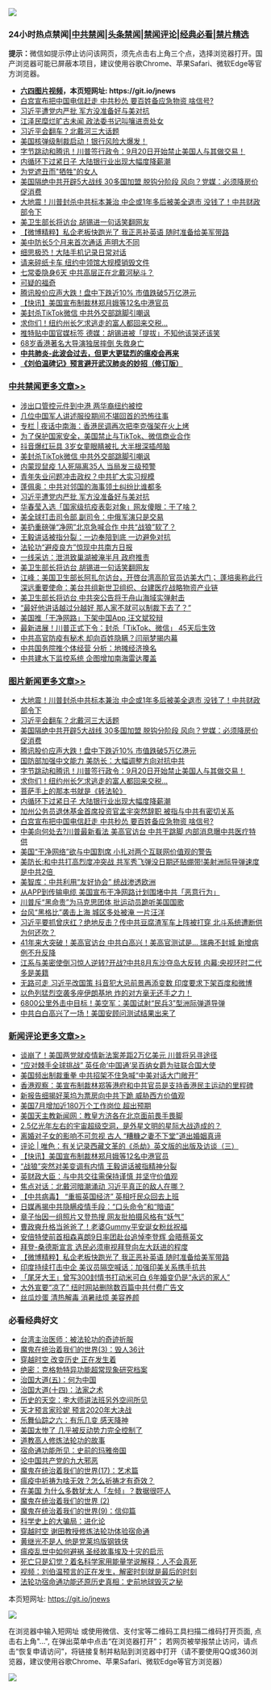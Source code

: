 ![](https://raw.githubusercontent.com/fqnews/bnews/master/64photo/fqnews-qr.jpg)

<div id="tt">
<h3>24小时热点禁闻|<a href="#%E4%B8%AD%E5%85%B1%E7%A6%81%E9%97%BB%E6%9B%B4%E5%A4%9A%E6%96%87%E7%AB%A0">中共禁闻</a>|<a href="#%E5%9B%BE%E7%89%87%E6%96%B0%E9%97%BB%E6%9B%B4%E5%A4%9A%E6%96%87%E7%AB%A0">头条禁闻</a>|<a href="#%E6%96%B0%E9%97%BB%E8%AF%84%E8%AE%BA%E6%9B%B4%E5%A4%9A%E6%96%87%E7%AB%A0">禁闻评论|<a href="#%E5%BF%85%E7%9C%8B%E7%BB%8F%E5%85%B8%E5%A5%BD%E6%96%87">经典必看|<a href="/video.md#%E7%A6%81%E7%89%87%E7%B2%BE%E9%80%89">禁片精选</a></h3>
<div><b>提示：</b>微信如提示停止访问该网页，须先点击右上角三个点，选择浏览器打开。国产浏览器可能已屏蔽本项目，建议使用谷歌Chrome、苹果Safari、微软Edge等官方浏览器。</div>
<ul>
<li><b><a href="http://d1.bdrive.tk/64.mp4" target="_blank">六四图片视频</a>，本页短网址: https://git.io/jnews</b></li>
<li><a href="/topimagenews/20200807/1375873.md">白宫宣布把中国电信赶走 中共秒怂 要百姓备应急物资 啥信号?</a></li>
<li><a href="/cbnews/20200807/1376096.md">习近平遭党内严批 军方没准备好与美对抗</a></li>
<li><a href="/cnnews/20200807/1375938.md">江泽民糜烂旷古未闻 政法委书记叫嚷进贡处女</a></li>
<li><a href="/topimagenews/20200807/1376226.md">习近平会翻车？北戴河三大话题</a></li>
<li><a href="/cnnews/20200807/1375942.md">美国核弹级制裁启动！银行风险大爆发！</a></li>
<li><a href="/topimagenews/20200807/1375982.md">字节跳动和腾讯！川普签行政令：9月20日开始禁止美国人与其做交易！</a></li>
<li><a href="/topimagenews/20200807/1375875.md">内循环下过紧日子 大陆银行业出现大幅度降薪潮</a></li>
<li><a href="/cnnews/20200807/1375892.md">为党遮丑而"牺牲"的女人</a></li>
<li><a href="/topimagenews/20200807/1376194.md">美国隔绝中共开辟5大战线 30多国加盟 脱钩分阶段 风向？党媒：必须降房价促消费</a></li>
<li><a href="/topimagenews/20200807/1376320.md">大地震！川普封杀中共标本兼治 中企或1年多后被美全退市 没钱了！中共财政部令下</a></li>
<li><a href="/cbnews/20200807/1376089.md">美卫生部长将访台 胡锡进一句话笑翻网友</a></li>
<li><a href="/comments/20200807/1376201.md">【微博精粹】私企老板快跑光了 我正恶补英语 随时准备给美军带路 </a></li>
<li><a href="/cbnews/20200807/1375993.md">美中防长5个月来首次通话 声明大不同</a></li>
<li><a href="/cbnews/20200807/1375983.md">细思极恐！大陆手机记录日常对话</a></li>
<li><a href="/cbnews/20200807/1375925.md">请来碎纸卡车 纽约中领馆大规模销毁文件</a></li>
<li><a href="/cbnews/20200807/1375991.md">七常委隐身6天 中共高层正在北戴河秘斗？</a></li>
<li><a href="/ssgc/20200807/1376153.md">可疑的福奇</a></li>
<li><a href="/topimagenews/20200807/1376088.md">腾讯股价应声大跌！盘中下跌近10% 市值跌破5万亿港元</a></li>
<li><a href="/comments/20200807/1376326.md">【快讯】美国宣布制裁林郑月娥等12名中港官员</a></li>
<li><a href="/cbnews/20200807/1376197.md">美封杀TikTok微信 中共外交部跳脚引嘲讽</a></li>
<li><a href="/topimagenews/20200807/1375920.md">求你们！纽约州长乞求逃走的富人都回来交税…</a></li>
<li><a href="/cnnews/20200807/1376162.md">推特贴中国官媒标签 德媒：胡锡进被「提拔」不知他该哭还该笑 </a></li>
<li><a href="/yule/20200807/1375947.md">68岁香港著名大导演独居摔倒 失救身亡</a></li>
<li><b><a href="/comments/20200211/1275071.md" target="_blank">中共肺炎-此波会过去，但更大更猛烈的瘟疫会再来</a></b></li>
<li><b><a href="/comments/20200207/1272816.md" target="_blank">《刘伯温碑记》预言避开武汉肺炎的妙招（修订版）</a></b></li>
</ul>
</div>

<div class="catlist">
<h3><a href="/cbnews/" target="_blank">中共禁闻</a><span><a href="/cbnews/" target="_blank" rel="nofollow">更多文章>></a></span></h3>
<ul>
<li><a href="/cbnews/20200808/1376445.md" target="_blank">涉出口管控元件到中港 两华裔纽约被控</a></li>
<li><a href="/cbnews/20200808/1376442.md" target="_blank">几位中国军人讲述服役期间不堪回首的恐怖往事</a></li>
<li><a href="/cbnews/20200808/1376424.md" target="_blank">专栏 | 夜话中南海：香港民调再次把李克强架在火上烤</a></li>
<li><a href="/cbnews/20200807/1376221.md" target="_blank">为了保护国家安全，美国禁止与TikTok、微信商业合作</a></li>
<li><a href="/cbnews/20200807/1376198.md" target="_blank">抖音爆红玩具 3岁女童眼睛被扎 大半根深插颅脑</a></li>
<li><a href="/cbnews/20200807/1376197.md" target="_blank">美封杀TikTok微信 中共外交部跳脚引嘲讽</a></li>
<li><a href="/cbnews/20200807/1376166.md" target="_blank">内蒙现鼠疫 1人死隔离35人 当局发三级预警</a></li>
<li><a href="/cbnews/20200807/1376154.md" target="_blank">青年失业问题冲击政权？中共扩大实习规模</a></li>
<li><a href="/cbnews/20200807/1376097.md" target="_blank">蓬佩奥：中共对邻国的海事领土纠纷比谁都多</a></li>
<li><a href="/cbnews/20200807/1376096.md" target="_blank">习近平遭党内严批 军方没准备好与美对抗</a></li>
<li><a href="/cbnews/20200807/1376095.md" target="_blank">华春莹入选「国家级抗疫表彰对象」网友傻眼：干了啥？</a></li>
<li><a href="/cbnews/20200807/1376094.md" target="_blank">美全球打击司令部 副司令：中俄军演只是交易</a></li>
<li><a href="/cbnews/20200807/1376093.md" target="_blank">美扔重磅弹“净网”北京急喊合作 中共“战狼”软了？</a></li>
<li><a href="/cbnews/20200807/1376092.md" target="_blank">王毅讲话被指分裂：一边奉陪到底 一边避免对抗</a></li>
<li><a href="/cbnews/20200807/1376091.md" target="_blank">法轮功“避疫良方”惊现中共南方日报</a></li>
<li><a href="/cbnews/20200807/1376090.md" target="_blank">一线采访：泄洪致巢湖被淹半月 政府推责</a></li>
<li><a href="/cbnews/20200807/1376089.md" target="_blank">美卫生部长将访台 胡锡进一句话笑翻网友</a></li>
<li><a href="/cbnews/20200807/1376062.md" target="_blank">江峰：美国卫生部长阿扎尔访台，开啓台湾高阶官员访美大门； 蓬培奥称此行深远重要使命：美台共组新世卫组织、台建医疗战略物资产业链</a></li>
<li><a href="/cbnews/20200807/1376036.md" target="_blank">美卫生部长将访台 中共突公告将于舟山海域实弹射击</a></li>
<li><a href="/cbnews/20200807/1376035.md" target="_blank">“最好他讲话越过分越好 那人家不就可以制裁下去了？”</a></li>
<li><a href="/cbnews/20200807/1376034.md" target="_blank">美国推「干净网路」下架中国App 汪文斌狡辩</a></li>
<li><a href="/cbnews/20200807/1376033.md" target="_blank">最新进展！川普正式下令：封杀「TikTok、微信」 45天后生效</a></li>
<li><a href="/cbnews/20200807/1376032.md" target="_blank">中共高官防疫有秘术 却向百姓隐瞒？闫丽梦揭内幕</a></li>
<li><a href="/cbnews/20200807/1375996.md" target="_blank">中共国务院推个体经营 分析：地摊经济换名</a></li>
<li><a href="/cbnews/20200807/1375995.md" target="_blank">中共建水下监控系统 企图增加南海雷达覆盖</a></li>

</ul>
</div>
<div class="catlist">
<h3><a href="/topimagenews/" target="_blank">图片新闻</a><span><a href="/topimagenews/" target="_blank" rel="nofollow">更多文章>></a></span></h3>
<ul>
<li><a href="/topimagenews/20200807/1376320.md" target="_blank">大地震！川普封杀中共标本兼治 中企或1年多后被美全退市 没钱了！中共财政部令下</a></li>
<li><a href="/topimagenews/20200807/1376226.md" target="_blank">习近平会翻车？北戴河三大话题</a></li>
<li><a href="/topimagenews/20200807/1376194.md" target="_blank">美国隔绝中共开辟5大战线 30多国加盟 脱钩分阶段 风向？党媒：必须降房价促消费</a></li>
<li><a href="/topimagenews/20200807/1376088.md" target="_blank">腾讯股价应声大跌！盘中下跌近10% 市值跌破5万亿港元</a></li>
<li><a href="/topimagenews/20200807/1376087.md" target="_blank">国防部加强中文能力 美防长：大幅调整方向对抗中共</a></li>
<li><a href="/topimagenews/20200807/1375982.md" target="_blank">字节跳动和腾讯！川普签行政令：9月20日开始禁止美国人与其做交易！</a></li>
<li><a href="/topimagenews/20200807/1375920.md" target="_blank">求你们！纽约州长乞求逃走的富人都回来交税…</a></li>
<li><a href="/comments/20200807/1375707.md" target="_blank">菩萨手上的那本书就是《转法轮》</a></li>
<li><a href="/topimagenews/20200807/1375875.md" target="_blank">内循环下过紧日子 大陆银行业出现大幅度降薪潮</a></li>
<li><a href="/topimagenews/20200807/1375874.md" target="_blank">加州公务员退休基金首席投资官孟宇突然辞职 被指与中共有密切关系</a></li>
<li><a href="/topimagenews/20200807/1375873.md" target="_blank">白宫宣布把中国电信赶走 中共秒怂 要百姓备应急物资 啥信号?</a></li>
<li><a href="/topimagenews/20200807/1375872.md" target="_blank">中美向何处去?川普最新看法 美高官访台 中共干跳脚 内部消息曝中共医疗特供</a></li>
<li><a href="/topimagenews/20200807/1375871.md" target="_blank">美国“干净网络”欲与中国割席 小扎对两个互联网价值观的警告</a></li>
<li><a href="/topimagenews/20200806/1375697.md" target="_blank">美防长:和中共打高烈度冲突战 共军秀飞弹没日期还贴绷带!美射洲际导弹速度是中共2倍 </a></li>
<li><a href="/comments/20200806/1375618.md" target="_blank">美智库：中共利用“友好协会”  统战渗透欧洲</a></li>
<li><a href="/topimagenews/20200806/1375434.md" target="_blank">从APP到传输电缆 美国宣布干净网路计划围堵中共「恶意行为」</a></li>
<li><a href="/topimagenews/20200806/1375377.md" target="_blank">川普斥“黑命贵”为马克思团体 批运动员跪听美国国歌</a></li>
<li><a href="/topimagenews/20200806/1375376.md" target="_blank">台风“黑格比”袭击上海 城区多处被淹 一片汪洋</a></li>
<li><a href="/topimagenews/20200805/1375292.md" target="_blank">习近平要抓曾庆红？绝地反击？传中共豆腐渣军车上阵被打穿 北斗系统遭断供为何还吹？</a></li>
<li><a href="/topimagenews/20200805/1375288.md" target="_blank">41年来大突破！美高官访台 中共白高兴！美高官测试是&#8230; 瑞典不封城 新增病例不升反降</a></li>
<li><a href="/topimagenews/20200805/1375287.md" target="_blank">江系与美密使倒习惊人逆转?开战?中共8月东沙夺岛大反转 内幕:央视环时二代多是美籍</a></li>
<li><a href="/topimagenews/20200805/1375286.md" target="_blank">无路可走 习近平改国策 抖音犯大忌前景再添变数 印度要求下架百度和微博</a></li>
<li><a href="/topimagenews/20200805/1374949.md" target="_blank">以色列猛烈空袭多座伊朗基地 炸的对方毫无还手之力！</a></li>
<li><a href="/topimagenews/20200805/1374948.md" target="_blank">6800公里外击中目标！美空军：美国试射“民兵3”型洲际弹道导弹</a></li>
<li><a href="/topimagenews/20200805/1374855.md" target="_blank">中共白白高兴了一场！美国安顾问测试结果出来了</a></li>

</ul>
</div>
<div class="catlist">
<h3><a href="/comments/" target="_blank">新闻评论</a><span><a href="/comments/" target="_blank" rel="nofollow">更多文章>></a></span></h3>
<ul>
<li><a href="/comments/20200808/1376450.md" target="_blank">谈崩了！美国两党就疫情新法案差距2万亿美元 川普将另寻途径</a></li>
<li><a href="/comments/20200808/1376449.md" target="_blank">“应对棘手全球挑战” 英任命‘中国通’吴百纳女爵为驻联合国大使</a></li>
<li><a href="/comments/20200808/1376441.md" target="_blank">美国频出制裁重拳 中共招架不住急喊“中美对话大门敞开”</a></li>
<li><a href="/comments/20200808/1376433.md" target="_blank">香港观察：美宣布制裁林郑等港府和中共官员是支持香港民主运动的里程碑</a></li>
<li><a href="/comments/20200808/1376409.md" target="_blank">新报告细揭好莱坞为票房向中共下跪 威胁西方价值观</a></li>
<li><a href="/comments/20200808/1376408.md" target="_blank">美国7月增加近180万个工作岗位 超出预期</a></li>
<li><a href="/comments/20200808/1376401.md" target="_blank">美国天主教新闻网：教皇方济各在北京面前畏手畏脚</a></li>
<li><a href="/comments/20200808/1376382.md" target="_blank">2.5亿光年左右的宇宙超级空洞，是外星文明的星际大战造成的？</a></li>
<li><a href="/comments/20200808/1376366.md" target="_blank">离婚对子女的影响不可忽视  古人 “糟糠之妻不下堂”道出婚姻真谛</a></li>
<li><a href="/comments/20200808/1376355.md" target="_blank">评论 | 唯色：有关记录西藏文革的《杀劫》英文版的出版及访谈（三）</a></li>
<li><a href="/comments/20200807/1376326.md" target="_blank">【快讯】美国宣布制裁林郑月娥等12名中港官员</a></li>
<li><a href="/comments/20200807/1376317.md" target="_blank">“战狼”突然对美变调有内情 王毅讲话被指精神分裂</a></li>
<li><a href="/comments/20200807/1376316.md" target="_blank">英财政大臣：与中共交往需保持谨慎 并坚守价值观</a></li>
<li><a href="/comments/20200807/1376263.md" target="_blank">焦点对话：北戴河暗潮涌动 习近平真正的敌人在哪？</a></li>
<li><a href="/comments/20200807/1376246.md" target="_blank">【中共病毒】 “重振英国经济”  英相吁民众回去上班</a></li>
<li><a href="/comments/20200807/1376237.md" target="_blank">日媒再揭中共隐瞒疫情手段：“口头命令”和“暗语”</a></li>
<li><a href="/comments/20200807/1376236.md" target="_blank">章子怡因一组照片又登热搜  网友批拍摄风格有“妖气”</a></li>
<li><a href="/comments/20200807/1376235.md" target="_blank">曹政奭升格当爸爸了！老婆Gummy平安诞女粉丝祝福</a></li>
<li><a href="/comments/20200807/1376213.md" target="_blank">安倍特使前首相森喜朗9日率团赴台追悼李登辉 会晤蔡英文</a></li>
<li><a href="/comments/20200807/1376202.md" target="_blank">拜登-桑德斯宣言 选民必须审视拜登向左大跃进的程度</a></li>
<li><a href="/comments/20200807/1376201.md" target="_blank">【微博精粹】私企老板快跑光了 我正恶补英语 随时准备给美军带路</a></li>
<li><a href="/comments/20200807/1376182.md" target="_blank">印度持续打击中企 美议员隔空喊话：加强印美关系携手抗共</a></li>
<li><a href="/comments/20200807/1376180.md" target="_blank">「尾牙大王」曾写300封情书打动米可白  6年婚变仍是“永远的家人”</a></li>
<li><a href="/comments/20200807/1376168.md" target="_blank">大外宣要“凉了” 纽时网站删除数百篇中共付费广告文</a></li>
<li><a href="/comments/20200807/1376151.md" target="_blank">丝瓜炒蛋 清热解毒 消暑祛烦 美容养颜</a></li>

</ul>
</div>

<div class="catlist">
<h3>必看经典好文</h3>
<ul>
<li><a href="/comments/20200801/1373219.md" target="_blank">台湾主治医师：被法轮功的奇迹折服</a></li>
<li><a href="/topimagenews/20180521/945342.md" target="_blank">魔鬼在统治着我们的世界(3)：毁人36计</a></li>
<li><a href="/comments/20200626/1259925.md" target="_blank">穿越时空 改变历史 正在发生着</a></li>
<li><a href="/comments/20200705/783265.md" target="_blank">绝密：克格勃特异功能超常现象研究档案</a></li>
<li><a href="/cbnews/20180311/913065.md" target="_blank">治国大道(五)：何为中国</a></li>
<li><a href="/cbnews/20180320/916962.md" target="_blank">治国大道(十四)：法家之术</a></li>
<li><a href="/tculture/20121025/73064.md" target="_blank">历史的天空：李大师讲法班另外空间所见</a></li>
<li><a href="/topimagenews/20200513/1327828.md" target="_blank">天才预言家珍妮 预言2020年大决战</a></li>
<li><a href="/tculture/20190101/792146.md" target="_blank">乐舞仙踪之六：有乐几变 感天降神</a></li>
<li><a href="/comments/20200624/1349702.md" target="_blank">美国太惨了 几乎被反动势力完全控制了</a></li>
<li><a href="/comments/20200805/1375080.md" target="_blank">道教高人修炼法轮功的故事</a></li>
<li><a href="/cbnews/20180711/970353.md" target="_blank">宿命通功能所见：史前的玛雅帝国</a></li>
<li><a href="/comments/20200717/1361899.md" target="_blank">论中国共产党的九大邪恶</a></li>
<li><a href="/topimagenews/20180620/960677.md" target="_blank">魔鬼在统治着我们的世界(17)：艺术篇</a></li>
<li><a href="/comments/20200502/1322275.md" target="_blank">瘟疫中祈祷为啥无效？怎么祈祷才有奇效？</a></li>
<li><a href="/comments/20200427/1319933.md" target="_blank">在美国 为什么多数犹太人「左倾」？数据很吓人</a></li>
<li><a href="/topimagenews/20180520/944940.md" target="_blank">魔鬼在统治着我们的世界 (2)</a></li>
<li><a href="/topimagenews/20180529/949649.md" target="_blank">魔鬼在统治着我们的世界(9)：信仰篇</a></li>
<li><a href="/comments/20200605/783246.md" target="_blank">科学史上的大骗局：进化论</a></li>
<li><a href="/comments/20200511/1322384.md" target="_blank">穿越时空 谢田教授修炼法轮功体验宿命通</a></li>
<li><a href="/lifebaike/20190522/1131765.md" target="_blank">黄继光不是人 他是党莱坞版钢铁侠</a></li>
<li><a href="/comments/20200618/1346823.md" target="_blank">瘟疫乱世中如何避祸 圣经故事埃及十灾的启示</a></li>
<li><a href="/comments/20200704/1355375.md" target="_blank">死亡只是幻觉？着名科学家用能量学说解释：人不会真死</a></li>
<li><a href="/comments/20200628/1351782.md" target="_blank">视频：刘伯温预言的正在发生，解密时刻就是最后的时刻</a></li>
<li><a href="/tculture/20121025/73069.md" target="_blank">法轮功宿命通功能还原历史真相：史前地球毁灭之秘</a></li>

</ul>
</div>

本页短网址: https://git.io/jnews

![](https://raw.githubusercontent.com/fqnews/bnews/master/64photo/fqnews-qr.jpg)

在浏览器中输入短网址 或使用微信、支付宝等二维码工具扫描二维码打开页面, 点击右上角"...", 在弹出菜单中点击“在浏览器打开”； 若网页被举报禁止访问，请点击“恢复申请访问”，将链接复制并粘贴到浏览器中打开（请不要使用QQ或360浏览器，建议使用谷歌Chrome、苹果Safari、微软Edge等官方浏览器）

![](https://raw.githubusercontent.com/fqnews/bnews/master/64photo/wx.jpg)